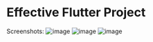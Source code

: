 # Effective Flutter Project

Screenshots:
![image](https://github.com/rakhovetski/EffectiveFlutter/assets/93330902/3ac29679-8553-44fc-981e-b8cf3e2d0a72)
![image](https://github.com/rakhovetski/EffectiveFlutter/assets/93330902/dd1b3567-4aa8-4072-8241-80e9c7d193fb)
![image](https://github.com/rakhovetski/EffectiveFlutter/assets/93330902/02bd2b31-6309-47aa-885b-06efd977446a)
